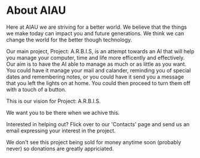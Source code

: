 # About AIAU

Here at AIAU we are striving for a better world. We believe that the things we make today can impact you and future generations. We think we can change the world for the better though technology. 

Our main project, Project: A.R.B.I.S, is an attempt towards an AI that will help you manage your computer, time and life more efficently and effectively. Our aim is to have the AI able to manage as much or as little as you want. You could have it manage your mail and calander, reminding you of special dates and remembering notes, or you could have it send you a message that you left the lights on at home. You could then proceed to turn them off with a touch of a button. 

This is our vision for Project: A.R.B.I.S. 

We want you to be there when we achive this.

Interested in helping out? Flick over to our 'Contacts' page and send us an email expressing your interest in the project. 

We don't see this project being sold for money anytime soon (probably never) so donations are greatly appriciated.
